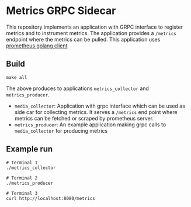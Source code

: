 
# Metrics GRPC Sidecar

This repository implements an application with GRPC interface to register 
metrics and to instrument metrics. The application provides a `/metrics` 
endpoint where the metrics can be pulled. This application uses
 [prometheus golang client](https://pkg.go.dev/github.com/prometheus/client_golang/prometheus#section-readme)


## Build

```make all```

The above produces to applications `metrics_collector` and `metrics_producer`. 

- `media_collector`: Application with grpc interface which can be used as side car for collecting metrics. It serves a `/metrics` end point where metrics can be fetched or scraped by prometheus server.
- `metrics_producer`: An example application making grpc calls to `media_collector` for producing metrics

## Example run

```
# Terminal 1
./metrics_collector

# Terminal 2
./metrics_producer

# Terminal 3
curl http://localhost:8080/metrics
```
 


